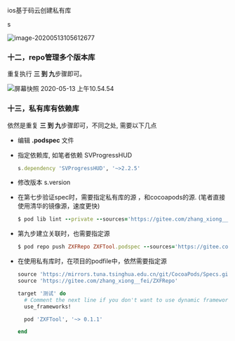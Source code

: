 ios基于码云创建私有库



s

![image-20200513105612677](https://tva1.sinaimg.cn/large/007S8ZIlly1geqmyfe3zzj307d08nq61.jpg)

### 十二，repo管理多个版本库

重复执行 **三 到 九**步骤即可。 

![屏幕快照 2020-05-13 上午10.54.54](https://tva1.sinaimg.cn/large/007S8ZIlly1geqmxh624qj307r09m41o.jpg)



### 十三，私有库有依赖库

依然是重复 **三 到 九**步骤即可，不同之处, 需要以下几点

- 编辑  **.podspec** 文件

- 指定依赖库, 如笔者依赖 SVProgressHUD

  ```ruby
  s.dependency 'SVProgressHUD', '~>2.2.5'
  ```

- 修改版本 s.version

- 在第七步验证spec时，需要指定私有库的源 ，和cocoapods的源. (笔者直接使用清华的镜像源，速度更快)

  ```ruby
  $ pod lib lint --private --sources='https://gitee.com/zhang_xiong__fei/ZXFTools.git,https://mirrors.tuna.tsinghua.edu.cn/git/CocoaPods/Specs.git'
  ```

- 第九步建立关联时，也需要指定源

  ```ruby
  $ pod repo push ZXFRepo ZXFTool.podspec --sources='https://gitee.com/zhang_xiong__fei/ZXFTools.git,https://mirrors.tuna.tsinghua.edu.cn/git/CocoaPods/Specs.git'
  ```

- 在使用私有库时，在项目的podfile中，依然需要指定源

  ```ruby
  source 'https://mirrors.tuna.tsinghua.edu.cn/git/CocoaPods/Specs.git'
  source 'https://gitee.com/zhang_xiong__fei/ZXFRepo'
  
  target '测试' do
    # Comment the next line if you don't want to use dynamic frameworks
    use_frameworks!
  
    pod 'ZXFTool', '~> 0.1.1'
  
  end
  ```

  